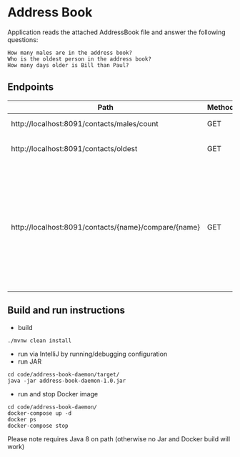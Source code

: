 # Address Book  

Application reads the attached AddressBook file and answer the following questions:

    How many males are in the address book?
    Who is the oldest person in the address book?
    How many days older is Bill than Paul?


## Endpoints

| Path                                                 | Method | Response  | Details                                                                                   |
| ---------------------------------------------------- | ------ | --------- | ------------------------------------------------------------------------------------------|
| http://localhost:8091/contacts/males/count           | GET    | 200       | Counts males.                                                                             |
| http://localhost:8091/contacts/oldest                | GET    | 200/404   | Tells oldest person.                                                                      |
| http://localhost:8091/contacts/{name}/compare/{name} | GET    | 200/404   | Tells how many days one contact is older than other. The '{name}' is name search pattern. |

## Build and run instructions

- build 
```
./mvnw clean install
```
- run via IntelliJ by running/debugging configuration
- run JAR
```
cd code/address-book-daemon/target/
java -jar address-book-daemon-1.0.jar
```
- run and stop Docker image
```
cd code/address-book-daemon/
docker-compose up -d
docker ps
docker-compose stop
```
Please note requires Java 8 on path (otherwise no Jar and Docker build will work)
